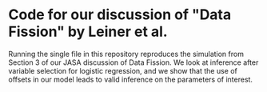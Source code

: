 # Code for our discussion of "Data Fission" by Leiner et al. 

Running the single file in this repository reproduces the simulation from Section 3 of our JASA discussion of Data Fission. We look at inference after variable selection for logistic regression, and we show that the use of offsets in our model leads to valid inference on the parameters of interest. 
